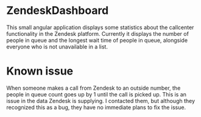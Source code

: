 # ZendeskDashboard

This small angular application displays some statistics about the callcenter functionality in the Zendesk platform. Currently it displays the number of people in queue and the longest wait time of people in queue, alongside everyone who is not unavailable in a list.

# Known issue

When someone makes a call from Zendesk to an outside number, the people in queue count goes up by 1 until the call is picked up. This is an issue in the data Zendesk is supplying. I contacted them, but although they recognized this as a bug, they have no immediate plans to fix the issue.
